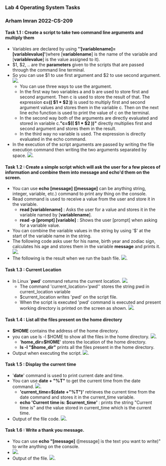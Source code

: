 

### Lab 4 Operating System Tasks

### **Arham Imran 2022-CS-209**

#### Task 1.1 : Create a script to take two command line arguments and multiply them

- Variables are declared by using **''[variablename]=[variablevalue]'**(where [**variablename**] is the name of the variable and [**variablevalue**] is the value assigned to it).
- $1, $2, .. are the **parameters** given to the scripts that are passed through the command line terminal.
- So you can use $1 to use first argument and $2 to use second argument.![](task_1_images\Lab4_Task1_1.png).
  - You can use three ways to use the argument. 
  - In the first way two variables a and b are used to store first and second argument. Then c is used to store the result of that. The expression **c=(( $1 * $2 ))** is used to multiply first and second argument values and stores them in the variable c. Then on the next line echo function is used to print the value of c on the terminal.
  - In the second way both of the arguments are directly evaluated and stored in variable c.**"c=$(( $1 * $2 ))"** directly multiplies first and second argument and stores them in the result.
  - In the third way no variable is used. The expression is directly evaluated in the echo command.
- In the execution of the script arguments are passed by writing the file execution command then writing the two arguments separated by space. ![](task_1_images\2.png).



#### Task 1.2 :  Create a simple script which will ask the user for a few pieces of information and combine them into message and echo'd them on the screen.

- You can use **echo [message] ([message]** can be anything string, integer, variable, etc.) command to print any thing on the console.
- Read command is used to receive a value from the user and store it in the variable.
  - **read [variablename]** : Asks the user for a value and stores it in the variable named by [**variablename**].
  - **read -p [prompt] [variable]** : Shows the user [prompt] when asking for a variable value.
- You can combine the variable values in the string by using '$' at the start of the variable name in the string.
- The following code asks user for his name, birth year and zodiac sign, calculates his age and stores them in the variable **message** and prints it.![](task_1_images\3.png).
- The following is the result when we run the bash file. ![](task_1_images\4.png).

#### Task 1.3 : Current Location

- In Linux '**pwd**' command returns the current location. ![](task_1_images\5.png).
  - The command 'current_location='pwd'' stores the string pwd in current_location variable
  - $current_location writes 'pwd' on the script file.
  - When the script is executed 'pwd' command is executed and present working directory is printed on the screen as shown. ![](task_1_images\6.png).

#### Task 1.4 : List all the files present on the home directory

- **$HOME** contains the address of the home directory.
- you can use ls -l $HOME to show all the files in the home directory. ![](task_1_images\7.png).
  - '**home_dir=$HOME**' stores the location of the home directory.
  - **ls -l "$home_dir"** prints all the files present in the home directory.
- Output when executing the script. ![](task_1_images\8.png).

#### Task 1.5 : Display the current time

-  '**date**' command is used to print current date and time.
- You can use **date + "%T"** to get the current time from the date command. ![](task_1_images\9.png).
  - **'current_time=$(date +"%T")'** retrieves the current time from the date command and stores it in the current_time variable.
  - **echo 'Current time is: $current_time'** : prints the string "Current time is" and the value stored in current_time which is the current time.
- Output of the file code. ![](task_1_images\10.png).

#### Task 1.6 : Write a thank you message.

- You can use **echo "[message]** ([message] is the text you want to write)" to write anything on the console.
- ![](task_1_images\11.png).
- Output of the file. ![](task_1_images\12.png).
